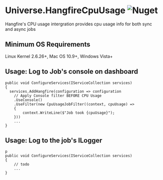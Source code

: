 # Universe.HangfireCpuUsage ![Nuget](https://img.shields.io/nuget/v/Universe.HangfireCpuUsage)
Hangfire's CPU usage intergration provides cpu usage info for both sync and async jobs

## Minimum OS Requirements
Linux Kernel 2.6.26+, Mac OS 10.9+, Windows Vista+

## Usage: Log to Job's console on dashboard
```
public void ConfigureServices(IServiceCollection services)
{
  services.AddHangfire(configuration => configuration
    // Apply Console filter BEFORE CPU Usage
    .UseConsole()
    .UseFilter(new CpuUsageJobFilter((context, cpuUsage) =>
    {
        context.WriteLine($"Job took {cpuUsage}");
    }))
    ...
}
```

## Usage: Log to the job's ILogger
```
p
public void ConfigureServices(IServiceCollection services)
{
    // todo
    ...
}
```